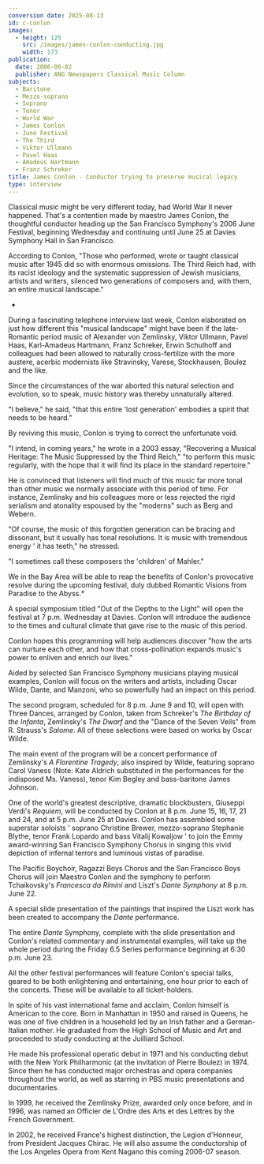 ```yaml
---
conversion date: 2025-08-13
id: c-conlon
images:
  - height: 125
    src: /images/james-conlon-conducting.jpg
    width: 173
publication:
  date: 2006-06-02
  publisher: ANG Newspapers Classical Music Column
subjects:
  - Baritone
  - Mezzo-soprano
  - Soprano
  - Tenor
  - World War
  - James Conlon
  - June Festival
  - The Third
  - Viktor Ullmann
  - Pavel Haas
  - Amadeus Hartmann
  - Franz Schreker
title: James Conlon - Conductor trying to preserve musical legacy
type: interview
---
```



Classical music might be very different today, had World War II never happened.
That's a contention made by maestro James Conlon, the thoughtful conductor heading up the San Francisco Symphony's 2006 June Festival, beginning Wednesday and continuing until June 25 at Davies Symphony Hall in San Francisco.

According to Conlon, "Those who performed, wrote or taught classical music after 1945 did so with enormous omissions. The Third Reich had, with its racist ideology and the systematic suppression of Jewish musicians, artists and writers, silenced two generations of composers and, with them, an entire musical landscape."

*

During a fascinating telephone interview last week, Conlon elaborated on just how different this "musical landscape" might have been if the late-Romantic period music of Alexander von Zemlinsky, Viktor Ullmann, Pavel Haas, Karl-Amadeus Hartmann, Franz Schreker, Erwin Schulhoff and colleagues had been allowed to naturally cross-fertilize with the more austere, acerbic modernists like Stravinsky, Varese, Stockhausen, Boulez and the like.

Since the circumstances of the war aborted this natural selection and evolution, so to speak, music history was thereby unnaturally altered.

"I believe," he said, "that this entire 'lost generation' embodies a spirit that needs to be heard."

By reviving this music, Conlon is trying to correct the unfortunate void.

"I intend, in coming years," he wrote in a 2003 essay, "Recovering a Musical Heritage: The Music Suppressed by the Third Reich," "to perform this music regularly, with the hope that it will find its place in the standard repertoire."

He is convinced that listeners will find much of this music far more tonal than other music we normally associate with this period of time. For instance, Zemlinsky and his colleagues more or less rejected the rigid serialism and atonality espoused by the "moderns" such as Berg and Webern.

"Of course, the music of this forgotten generation can be bracing and dissonant, but it usually has tonal resolutions. It is music with tremendous energy ' it has teeth," he stressed.

"I sometimes call these composers the 'children' of Mahler."

We in the Bay Area will be able to reap the benefits of Conlon's provocative resolve during the upcoming festival, duly dubbed Romantic Visions from Paradise to the Abyss.*

A special symposium titled "Out of the Depths to the Light" will open the festival at 7 p.m. Wednesday at Davies. Conlon will introduce the audience to the times and cultural climate that gave rise to the music of this period.

Conlon hopes this programming will help audiences discover "how the arts can nurture each other, and how that cross-pollination expands music's power to enliven and enrich our lives."

Aided by selected San Francisco Symphony musicians playing musical examples, Conlon will focus on the writers and artists, including Oscar Wilde, Dante, and Manzoni, who so powerfully had an impact on this period.

The second program, scheduled for 8 p.m. June 9 and 10, will open with Three Dances, arranged by Conlon, taken from Schreker's *The Birthday of the Infanta*, Zemlinsky's *The Dwarf* and the "Dance of the Seven Veils" from R. Strauss's *Salome*. All of these selections were based on works by Oscar Wilde.

The main event of the program will be a concert performance of Zemlinsky's *A
Florentine Tragedy*, also inspired by Wilde, featuring soprano Carol Vaness (Note: Kate Aldrich substituted in the performances for the indisposed Ms. Vaness), tenor Kim Begley and bass-baritone James Johnson.

One of the world's greatest descriptive, dramatic blockbusters, Giuseppi Verdi's *Requiem*, will be conducted by Conlon at 8 p.m. June 15, 16, 17, 21 and 24, and at 5 p.m. June 25 at Davies. Conlon has assembled some superstar soloists ' soprano Christine Brewer, mezzo-soprano Stephanie Blythe, tenor Frank Lopardo and bass Vitalij Kowaljow ' to join the Emmy award-winning San Francisco Symphony Chorus in singing this vivid depiction of infernal terrors and luminous vistas of paradise.

The Pacific Boychoir, Ragazzi Boys Chorus and the San Francisco Boys Chorus will join Maestro Conlon and the symphony to perform Tchaikovsky's *Francesca da Rimini* and Liszt's *Dante Symphony* at 8 p.m. June 22.

A special slide presentation of the paintings that inspired the Liszt work has been created to accompany the *Dante* performance.

The entire *Dante* Symphony, complete with the slide presentation and Conlon's related commentary and instrumental examples, will take up the whole period during the Friday 6.5 Series performance beginning at 6:30 p.m. June 23.

All the other festival performances will feature Conlon's special talks, geared to be both enlightening and entertaining, one hour prior to each of the concerts. These will be available to all ticket-holders.

In spite of his vast international fame and acclaim, Conlon himself is American to the core. Born in Manhattan in 1950 and raised in Queens, he was one of five children in a household led by an Irish father and a German-Italian mother. He graduated from the High School of Music and Art and proceeded to study conducting at the Juilliard School.

He made his professional operatic debut in 1971 and his conducting debut with the New York Philharmonic (at the invitation of Pierre Boulez) in 1974. Since then he has conducted major orchestras and opera companies throughout the world, as well as starring in PBS music presentations and documentaries.

In 1999, he received the Zemlinsky Prize, awarded only once before, and in 1996, was named an Officier de L'Ordre des Arts et des Lettres by the French Government.

In 2002, he received France's highest distinction, the Legion d'Honneur, from President Jacques Chirac. He will also assume the conductorship of the Los Angeles Opera from Kent Nagano this coming 2006-07 season.

